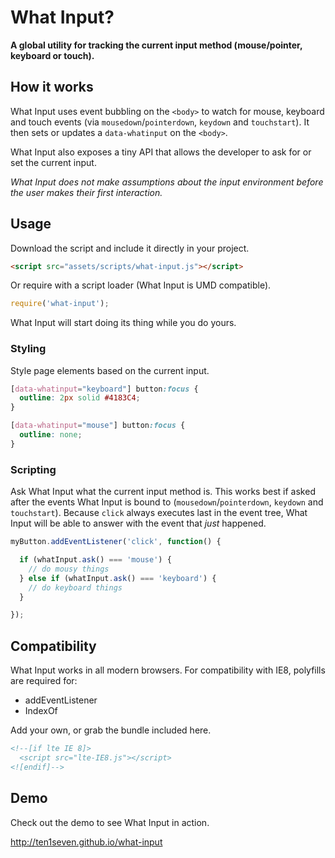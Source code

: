 # What Input?

__A global utility for tracking the current input method (mouse/pointer, keyboard or touch).__

## How it works

What Input uses event bubbling on the `<body>` to watch for mouse, keyboard and touch events (via `mousedown`/`pointerdown`, `keydown` and `touchstart`). It then sets or updates a `data-whatinput` on the `<body>`.

What Input also exposes a tiny API that allows the developer to ask for or set the current input.

_What Input does not make assumptions about the input environment before the user makes their first interaction._

## Usage

Download the script and include it directly in your project.

```html
<script src="assets/scripts/what-input.js"></script>
```

Or require with a script loader (What Input is UMD compatible).

```javascript
require('what-input');
```

What Input will start doing its thing while you do yours.

### Styling

Style page elements based on the current input.

```css
[data-whatinput="keyboard"] button:focus {
  outline: 2px solid #4183C4;
}

[data-whatinput="mouse"] button:focus {
  outline: none;
}
```

### Scripting

Ask What Input what the current input method is. This works best if asked after the events What Input is bound to (`mousedown`/`pointerdown`, `keydown` and `touchstart`). Because `click` always executes last in the event tree, What Input will be able to answer with the event that _just_ happened.

```javascript
myButton.addEventListener('click', function() {

  if (whatInput.ask() === 'mouse') {
    // do mousy things
  } else if (whatInput.ask() === 'keyboard') {
    // do keyboard things
  }

});
```

## Compatibility

What Input works in all modern browsers. For compatibility with IE8, polyfills are required for:

* addEventListener
* IndexOf

Add your own, or grab the bundle included here.

```html
<!--[if lte IE 8]>
  <script src="lte-IE8.js"></script>
<![endif]-->
```

## Demo

Check out the demo to see What Input in action.

http://ten1seven.github.io/what-input
